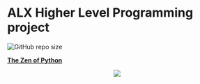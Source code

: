 <h1> ALX Higher Level Programming project </h1>

![GitHub repo size](https://img.shields.io/github/repo-size/TPriince/alx-higher_level_programming)

<a href="https://peps.python.org/pep-0020/" alt="The Zen of Python" target="_blank"><b>The Zen of Python</b></a>

<div align="center">
  <img src="https://media4.giphy.com/media/coxQHKASG60HrHtvkt/giphy.gif?cid=ecf05e47wqzyatd35y5pmxd6xif2hbvdar16yo70xc0oxs0y&rid=giphy.gif&ct=g" />
  </div>
